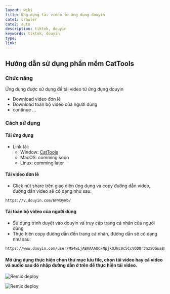 ```yaml
---
layout: wiki
title: Ứng dụng tải video từ ứng dụng douyin
cate1: crawler
cate2: auto
description: tiktok, douyin
keywords: tiktok, douyin
type:
link:
---
```


## Hướng dẫn sử dụng phần mềm CatTools

### Chức năng

Ứng dụng được sử dụng để tải video từ ứng dụng douyin

- Download video đơn lẻ
- Download toàn bộ video của người dùng
- continue ...

### Cách sử dụng 

#### Tải ứng dụng

- Link tải:
    - Window: [CatTools](https://github.com/tuhalang/tuhalang.github.io/blob/master/tools/CatTools.exe)
    - MacOS: comming soon
    - Linux: comming later

#### Tải video đơn lẻ

- Click nút share trên giao diện ứng dụng và copy đường dẫn video, đường dẫn video sẽ có dạng như sau:

```
https://v.douyin.com/6PWDyWb/
```


#### Tải toàn bộ video của người dùng

- Sử dụng trình duyệt vào douyin và truy cập trang cá nhân của người dùng
- Thực hiên copy đường dẫn đến trang cá nhân, đường dẫn sẽ có dạng như sau:

```
https://www.douyin.com/user/MS4wLjABAAAAOCFNpjkQJNc0c5CcVOD0r3nzSOGua8mttng2BHCRIwc
```

#### Mở ứng dụng thực hiện chọn thư mục lưu file, chọn tải video hay cả video và audio sau đó nhập đường dẫn ở trên để thực hiện tải video.

![Remix deploy](https://tuhalang.github.io/assets/images/download_1_video.png)

![Remix deploy](https://tuhalang.github.io/assets/images/download_n_video.png)